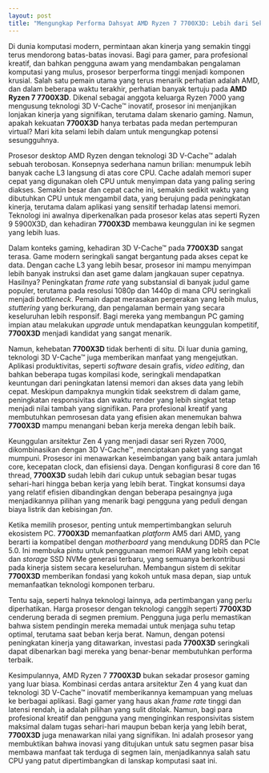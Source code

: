 ```yaml
---
layout: post
title: "Mengungkap Performa Dahsyat AMD Ryzen 7 7700X3D: Lebih dari Sekadar Gamer?"
---
```


Di dunia komputasi modern, permintaan akan kinerja yang semakin tinggi terus mendorong batas-batas inovasi. Bagi para gamer, para profesional kreatif, dan bahkan pengguna awam yang mendambakan pengalaman komputasi yang mulus, prosesor berperforma tinggi menjadi komponen krusial. Salah satu pemain utama yang terus menarik perhatian adalah AMD, dan dalam beberapa waktu terakhir, perhatian banyak tertuju pada **AMD Ryzen 7 7700X3D**. Dikenal sebagai anggota keluarga Ryzen 7000 yang mengusung teknologi 3D V-Cache™ inovatif, prosesor ini menjanjikan lonjakan kinerja yang signifikan, terutama dalam skenario gaming. Namun, apakah kekuatan **7700X3D** hanya terbatas pada medan pertempuran virtual? Mari kita selami lebih dalam untuk mengungkap potensi sesungguhnya.

Prosesor desktop AMD Ryzen dengan teknologi 3D V-Cache™ adalah sebuah terobosan. Konsepnya sederhana namun brilian: menumpuk lebih banyak cache L3 langsung di atas core CPU. Cache adalah memori super cepat yang digunakan oleh CPU untuk menyimpan data yang paling sering diakses. Semakin besar dan cepat cache ini, semakin sedikit waktu yang dibutuhkan CPU untuk mengambil data, yang berujung pada peningkatan kinerja, terutama dalam aplikasi yang sensitif terhadap latensi memori. Teknologi ini awalnya diperkenalkan pada prosesor kelas atas seperti Ryzen 9 5900X3D, dan kehadiran **7700X3D** membawa keunggulan ini ke segmen yang lebih luas.

Dalam konteks gaming, kehadiran 3D V-Cache™ pada **7700X3D** sangat terasa. Game modern seringkali sangat bergantung pada akses cepat ke data. Dengan cache L3 yang lebih besar, prosesor ini mampu menyimpan lebih banyak instruksi dan aset game dalam jangkauan super cepatnya. Hasilnya? Peningkatan *frame rate* yang substansial di banyak judul game populer, terutama pada resolusi 1080p dan 1440p di mana CPU seringkali menjadi *bottleneck*. Pemain dapat merasakan pergerakan yang lebih mulus, *stuttering* yang berkurang, dan pengalaman bermain yang secara keseluruhan lebih responsif. Bagi mereka yang membangun PC gaming impian atau melakukan *upgrade* untuk mendapatkan keunggulan kompetitif, **7700X3D** menjadi kandidat yang sangat menarik.

Namun, kehebatan **7700X3D** tidak berhenti di situ. Di luar dunia gaming, teknologi 3D V-Cache™ juga memberikan manfaat yang mengejutkan. Aplikasi produktivitas, seperti *software* desain grafis, *video editing*, dan bahkan beberapa tugas kompilasi kode, seringkali mendapatkan keuntungan dari peningkatan latensi memori dan akses data yang lebih cepat. Meskipun dampaknya mungkin tidak seekstrem di dalam game, peningkatan responsivitas dan waktu render yang lebih singkat tetap menjadi nilai tambah yang signifikan. Para profesional kreatif yang membutuhkan pemrosesan data yang efisien akan menemukan bahwa **7700X3D** mampu menangani beban kerja mereka dengan lebih baik.

Keunggulan arsitektur Zen 4 yang menjadi dasar seri Ryzen 7000, dikombinasikan dengan 3D V-Cache™, menciptakan paket yang sangat mumpuni. Prosesor ini menawarkan keseimbangan yang baik antara jumlah core, kecepatan clock, dan efisiensi daya. Dengan konfigurasi 8 core dan 16 thread, **7700X3D** sudah lebih dari cukup untuk sebagian besar tugas sehari-hari hingga beban kerja yang lebih berat. Tingkat konsumsi daya yang relatif efisien dibandingkan dengan beberapa pesaingnya juga menjadikannya pilihan yang menarik bagi pengguna yang peduli dengan biaya listrik dan kebisingan *fan*.

Ketika memilih prosesor, penting untuk mempertimbangkan seluruh ekosistem PC. **7700X3D** memanfaatkan *platform* AM5 dari AMD, yang berarti ia kompatibel dengan *motherboard* yang mendukung DDR5 dan PCIe 5.0. Ini membuka pintu untuk penggunaan memori RAM yang lebih cepat dan *storage* SSD NVMe generasi terbaru, yang semuanya berkontribusi pada kinerja sistem secara keseluruhan. Membangun sistem di sekitar **7700X3D** memberikan fondasi yang kokoh untuk masa depan, siap untuk memanfaatkan teknologi komponen terbaru.

Tentu saja, seperti halnya teknologi lainnya, ada pertimbangan yang perlu diperhatikan. Harga prosesor dengan teknologi canggih seperti **7700X3D** cenderung berada di segmen premium. Pengguna juga perlu memastikan bahwa sistem pendingin mereka memadai untuk menjaga suhu tetap optimal, terutama saat beban kerja berat. Namun, dengan potensi peningkatan kinerja yang ditawarkan, investasi pada **7700X3D** seringkali dapat dibenarkan bagi mereka yang benar-benar membutuhkan performa terbaik.

Kesimpulannya, AMD Ryzen 7 **7700X3D** bukan sekadar prosesor gaming yang luar biasa. Kombinasi cerdas antara arsitektur Zen 4 yang kuat dan teknologi 3D V-Cache™ inovatif memberikannya kemampuan yang meluas ke berbagai aplikasi. Bagi gamer yang haus akan *frame rate* tinggi dan latensi rendah, ia adalah pilihan yang sulit ditolak. Namun, bagi para profesional kreatif dan pengguna yang menginginkan responsivitas sistem maksimal dalam tugas sehari-hari maupun beban kerja yang lebih berat, **7700X3D** juga menawarkan nilai yang signifikan. Ini adalah prosesor yang membuktikan bahwa inovasi yang ditujukan untuk satu segmen pasar bisa membawa manfaat tak terduga di segmen lain, menjadikannya salah satu CPU yang patut dipertimbangkan di lanskap komputasi saat ini.
